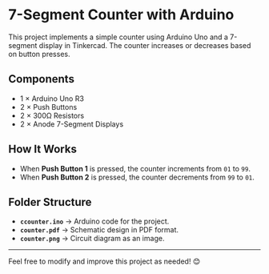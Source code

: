 # 7-Segment Counter with Arduino

This project implements a simple counter using Arduino Uno and a 7-segment display in Tinkercad. The counter increases or decreases based on button presses.

## Components  
- 1 × Arduino Uno R3  
- 2 × Push Buttons  
- 2 × 300Ω Resistors  
- 2 × Anode 7-Segment Displays

## How It Works  
- When **Push Button 1** is pressed, the counter increments from `01` to `99`.  
- When **Push Button 2** is pressed, the counter decrements from `99` to `01`.

## Folder Structure  
- **`ccounter.ino`** → Arduino code for the project.
- **`counter.pdf`** → Schematic design in PDF format.
- **`counter.png`** → Circuit diagram as an image.

---

Feel free to modify and improve this project as needed! 😊
